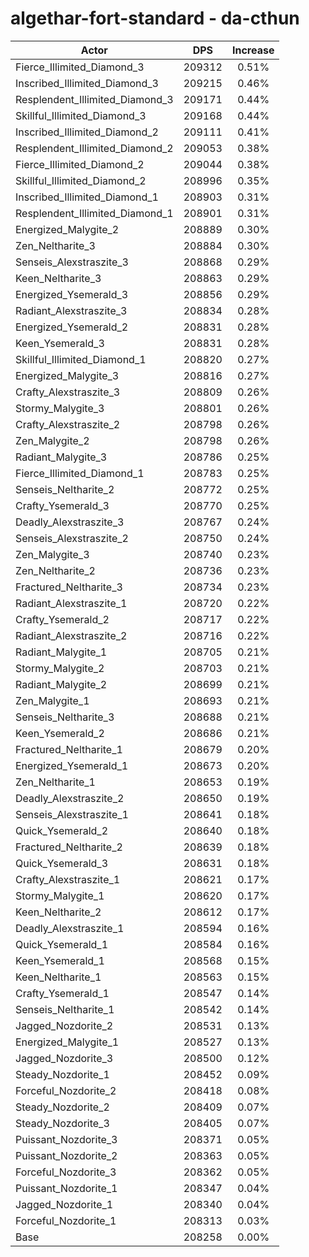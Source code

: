 # algethar-fort-standard - da-cthun
| Actor | DPS | Increase |
|---|:---:|:---:|
|Fierce_Illimited_Diamond_3|209312|0.51%|
|Inscribed_Illimited_Diamond_3|209215|0.46%|
|Resplendent_Illimited_Diamond_3|209171|0.44%|
|Skillful_Illimited_Diamond_3|209168|0.44%|
|Inscribed_Illimited_Diamond_2|209111|0.41%|
|Resplendent_Illimited_Diamond_2|209053|0.38%|
|Fierce_Illimited_Diamond_2|209044|0.38%|
|Skillful_Illimited_Diamond_2|208996|0.35%|
|Inscribed_Illimited_Diamond_1|208903|0.31%|
|Resplendent_Illimited_Diamond_1|208901|0.31%|
|Energized_Malygite_2|208889|0.30%|
|Zen_Neltharite_3|208884|0.30%|
|Senseis_Alexstraszite_3|208868|0.29%|
|Keen_Neltharite_3|208863|0.29%|
|Energized_Ysemerald_3|208856|0.29%|
|Radiant_Alexstraszite_3|208834|0.28%|
|Energized_Ysemerald_2|208831|0.28%|
|Keen_Ysemerald_3|208831|0.28%|
|Skillful_Illimited_Diamond_1|208820|0.27%|
|Energized_Malygite_3|208816|0.27%|
|Crafty_Alexstraszite_3|208809|0.26%|
|Stormy_Malygite_3|208801|0.26%|
|Crafty_Alexstraszite_2|208798|0.26%|
|Zen_Malygite_2|208798|0.26%|
|Radiant_Malygite_3|208786|0.25%|
|Fierce_Illimited_Diamond_1|208783|0.25%|
|Senseis_Neltharite_2|208772|0.25%|
|Crafty_Ysemerald_3|208770|0.25%|
|Deadly_Alexstraszite_3|208767|0.24%|
|Senseis_Alexstraszite_2|208750|0.24%|
|Zen_Malygite_3|208740|0.23%|
|Zen_Neltharite_2|208736|0.23%|
|Fractured_Neltharite_3|208734|0.23%|
|Radiant_Alexstraszite_1|208720|0.22%|
|Crafty_Ysemerald_2|208717|0.22%|
|Radiant_Alexstraszite_2|208716|0.22%|
|Radiant_Malygite_1|208705|0.21%|
|Stormy_Malygite_2|208703|0.21%|
|Radiant_Malygite_2|208699|0.21%|
|Zen_Malygite_1|208693|0.21%|
|Senseis_Neltharite_3|208688|0.21%|
|Keen_Ysemerald_2|208686|0.21%|
|Fractured_Neltharite_1|208679|0.20%|
|Energized_Ysemerald_1|208673|0.20%|
|Zen_Neltharite_1|208653|0.19%|
|Deadly_Alexstraszite_2|208650|0.19%|
|Senseis_Alexstraszite_1|208641|0.18%|
|Quick_Ysemerald_2|208640|0.18%|
|Fractured_Neltharite_2|208639|0.18%|
|Quick_Ysemerald_3|208631|0.18%|
|Crafty_Alexstraszite_1|208621|0.17%|
|Stormy_Malygite_1|208620|0.17%|
|Keen_Neltharite_2|208612|0.17%|
|Deadly_Alexstraszite_1|208594|0.16%|
|Quick_Ysemerald_1|208584|0.16%|
|Keen_Ysemerald_1|208568|0.15%|
|Keen_Neltharite_1|208563|0.15%|
|Crafty_Ysemerald_1|208547|0.14%|
|Senseis_Neltharite_1|208542|0.14%|
|Jagged_Nozdorite_2|208531|0.13%|
|Energized_Malygite_1|208527|0.13%|
|Jagged_Nozdorite_3|208500|0.12%|
|Steady_Nozdorite_1|208452|0.09%|
|Forceful_Nozdorite_2|208418|0.08%|
|Steady_Nozdorite_2|208409|0.07%|
|Steady_Nozdorite_3|208405|0.07%|
|Puissant_Nozdorite_3|208371|0.05%|
|Puissant_Nozdorite_2|208363|0.05%|
|Forceful_Nozdorite_3|208362|0.05%|
|Puissant_Nozdorite_1|208347|0.04%|
|Jagged_Nozdorite_1|208340|0.04%|
|Forceful_Nozdorite_1|208313|0.03%|
|Base|208258|0.00%|
